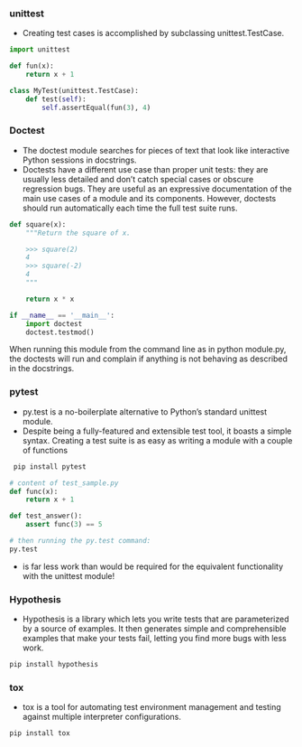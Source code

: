 ### unittest
- Creating test cases is accomplished by subclassing unittest.TestCase.
```python
import unittest

def fun(x):
    return x + 1

class MyTest(unittest.TestCase):
    def test(self):
        self.assertEqual(fun(3), 4)
```

### Doctest
- The doctest module searches for pieces of text that look like interactive Python sessions in docstrings.
- Doctests have a different use case than proper unit tests: they are usually less detailed and don’t catch special cases or obscure regression bugs. They are useful as an expressive documentation of the main use cases of a module and its components. However, doctests should run automatically each time the full test suite runs.
```python
def square(x):
    """Return the square of x.

    >>> square(2)
    4
    >>> square(-2)
    4
    """

    return x * x

if __name__ == '__main__':
    import doctest
    doctest.testmod()
```
When running this module from the command line as in python module.py, the doctests will run and complain if anything is not behaving as described in the docstrings.


### pytest
- py.test is a no-boilerplate alternative to Python’s standard unittest module.
- Despite being a fully-featured and extensible test tool, it boasts a simple syntax. Creating a test suite is as easy as writing a module with a couple of functions
```bash
 pip install pytest
```
```python
# content of test_sample.py
def func(x):
    return x + 1

def test_answer():
    assert func(3) == 5
```
```bash
# then running the py.test command:
py.test
```
- is far less work than would be required for the equivalent functionality with the unittest module!

### Hypothesis
- Hypothesis is a library which lets you write tests that are parameterized by a source of examples. It then generates simple and comprehensible examples that make your tests fail, letting you find more bugs with less work.
```bash
pip install hypothesis
```

### tox
- tox is a tool for automating test environment management and testing against multiple interpreter configurations.
```bash
pip install tox
```
